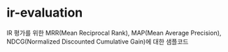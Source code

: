 # ir-evaluation

IR 평가를 위한 MRR(Mean Reciprocal Rank), MAP(Mean Average Precision), NDCG(Normalized Discounted Cumulative Gain)에 대한 샘플코드
